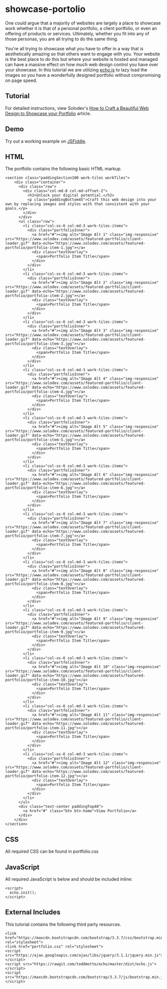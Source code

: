 # showcase-portolio
One could argue that a majority of websites are largely a place to showcase work whether it is that of a personal portfolio, a client portfolio, or even an offering of products or services. Ultimately, whether you fit into any of those personas, you are all trying to do the same thing.  

You're all trying to showcase what you have to offer in a way that is aesthetically amazing so that others want to engage with you. Your website is the best place to do this but where your website is hosted and managed can have a massive effect on how much web design control you have over your showcase.  In this tutorial we are utilizing [echo.js](https://github.com/toddmotto/echo) to lazy load the images so you have a wonderfully designed portfolio without compromising on page speed.

## Tutorial

For detailed instructions, view Solodev's [How to Craft a Beautiful Web Design to Showcase your Portfolio](https://www.solodev.com/blog/web-design/how-to-craft-a-beautiful-web-design-to-showcase-your-portfolio.stml) article.

## Demo

Try out a working example on [JSFiddle](https://jsfiddle.net/solodev/hpqnbnt0/).

## HTML

The portfolio contains the following basic HTML markup.

```
<section class="paddingSection100 work-tiles workTiles">
    <div class="container">
      <div class="row">
        <div class="col-md-8 col-md-offset-2">
          <h2>Unlock your digital potential.</h2>
          <p class="paddingBottom45">Craft this web design into your own by replacing images and styles with that consistent with your goals.</p>
        </div>
      </div>
      <ul class="row">
        <li class="col-xs-6 col-md-3 work-tiles-items">
          <div class="portfolioInner">
            <a href="#"><img alt="Image Alt 1" class="img-responsive" src="https://www.solodev.com/assets/featured-portfolio/client-loader.gif" data-echo="https://www.solodev.com/assets/featured-portfolio/portfolio-item-1.jpg"></a>
            <div class="textOverlay">
              <span>Portfolio Item Title</span>
            </div>
          </div>
        </li>
		<li class="col-xs-6 col-md-3 work-tiles-items">
          <div class="portfolioInner">
            <a href="#"><img alt="Image Alt 2" class="img-responsive" src="https://www.solodev.com/assets/featured-portfolio/client-loader.gif" data-echo="https://www.solodev.com/assets/featured-portfolio/portfolio-item-2.jpg"></a>
            <div class="textOverlay">
              <span>Portfolio Item Title</span>
            </div>
          </div>
        </li>
		<li class="col-xs-6 col-md-3 work-tiles-items">
          <div class="portfolioInner">
            <a href="#"><img alt="Image Alt 3" class="img-responsive" src="https://www.solodev.com/assets/featured-portfolio/client-loader.gif" data-echo="https://www.solodev.com/assets/featured-portfolio/portfolio-item-3.jpg"></a>
            <div class="textOverlay">
              <span>Portfolio Item Title</span>
            </div>
          </div>
        </li>
		<li class="col-xs-6 col-md-3 work-tiles-items">
          <div class="portfolioInner">
            <a href="#"><img alt="Image Alt 4" class="img-responsive" src="https://www.solodev.com/assets/featured-portfolio/client-loader.gif" data-echo="https://www.solodev.com/assets/featured-portfolio/portfolio-item-4.jpg"></a>
            <div class="textOverlay">
              <span>Portfolio Item Title</span>
            </div>
          </div>
        </li>
		<li class="col-xs-6 col-md-3 work-tiles-items">
          <div class="portfolioInner">
            <a href="#"><img alt="Image Alt 5" class="img-responsive" src="https://www.solodev.com/assets/featured-portfolio/client-loader.gif" data-echo="https://www.solodev.com/assets/featured-portfolio/portfolio-item-5.jpg"></a>
            <div class="textOverlay">
              <span>Portfolio Item Title</span>
            </div>
          </div>
        </li>
		<li class="col-xs-6 col-md-3 work-tiles-items">
          <div class="portfolioInner">
            <a href="#"><img alt="Image Alt 6" class="img-responsive" src="https://www.solodev.com/assets/featured-portfolio/client-loader.gif" data-echo="https://www.solodev.com/assets/featured-portfolio/portfolio-item-6.jpg"></a>
            <div class="textOverlay">
              <span>Portfolio Item Title</span>
            </div>
          </div>
        </li>
		<li class="col-xs-6 col-md-3 work-tiles-items">
          <div class="portfolioInner">
            <a href="#"><img alt="Image Alt 7" class="img-responsive" src="https://www.solodev.com/assets/featured-portfolio/client-loader.gif" data-echo="https://www.solodev.com/assets/featured-portfolio/portfolio-item-7.jpg"></a>
            <div class="textOverlay">
              <span>Portfolio Item Title</span>
            </div>
          </div>
        </li>
		<li class="col-xs-6 col-md-3 work-tiles-items">
          <div class="portfolioInner">
            <a href="#"><img alt="Image Alt 8" class="img-responsive" src="https://www.solodev.com/assets/featured-portfolio/client-loader.gif" data-echo="https://www.solodev.com/assets/featured-portfolio/portfolio-item-8.jpg"></a>
            <div class="textOverlay">
              <span>Portfolio Item Title</span>
            </div>
          </div>
        </li>
		<li class="col-xs-6 col-md-3 work-tiles-items">
          <div class="portfolioInner">
            <a href="#"><img alt="Image Alt 9" class="img-responsive" src="https://www.solodev.com/assets/featured-portfolio/client-loader.gif" data-echo="https://www.solodev.com/assets/featured-portfolio/portfolio-item-9.jpg"></a>
            <div class="textOverlay">
              <span>Portfolio Item Title</span>
            </div>
          </div>
        </li>
		<li class="col-xs-6 col-md-3 work-tiles-items">
          <div class="portfolioInner">
            <a href="#"><img alt="Image Alt 10" class="img-responsive" src="https://www.solodev.com/assets/featured-portfolio/client-loader.gif" data-echo="https://www.solodev.com/assets/featured-portfolio/portfolio-item-10.jpg"></a>
            <div class="textOverlay">
              <span>Portfolio Item Title</span>
            </div>
          </div>
        </li>
		<li class="col-xs-6 col-md-3 work-tiles-items">
          <div class="portfolioInner">
            <a href="#"><img alt="Image Alt 11" class="img-responsive" src="https://www.solodev.com/assets/featured-portfolio/client-loader.gif" data-echo="https://www.solodev.com/assets/featured-portfolio/portfolio-item-11.jpg"></a>
            <div class="textOverlay">
              <span>Portfolio Item Title</span>
            </div>
          </div>
        </li>
		<li class="col-xs-6 col-md-3 work-tiles-items">
          <div class="portfolioInner">
            <a href="#"><img alt="Image Alt 12" class="img-responsive" src="https://www.solodev.com/assets/featured-portfolio/client-loader.gif" data-echo="https://www.solodev.com/assets/featured-portfolio/portfolio-item-12.jpg"></a>
            <div class="textOverlay">
              <span>Portfolio Item Title</span>
            </div>
          </div>
        </li>
      </ul>
      <div class="text-center paddingTop40">
        <a href="#" class="btn btn-home">View Portfolio</a>
      </div>
    </div>
</section>
```

## CSS

All required CSS can be found in portfolio.css

## JavaScript

All required JavaScript is below and should be included inline:

```
<script>
  echo.init();
</script>
```
## External Includes

This tutorial contains the following third party resources.

```
<link href="https://maxcdn.bootstrapcdn.com/bootstrap/3.3.7/css/bootstrap.min.css" rel="stylesheet">
<link href="portfolio.css" rel="stylesheet">
<script src="https://ajax.googleapis.com/ajax/libs/jquery/3.1.1/jquery.min.js"></script>
<script src="https://rawgit.com/toddmotto/echo/master/dist/echo.js"></script>
<script src="https://maxcdn.bootstrapcdn.com/bootstrap/3.3.7/js/bootstrap.min.js"></script>
```
